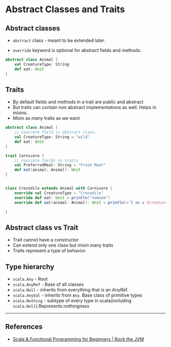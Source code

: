 # Abstract Classes and Traits

## Abstract classes

* `abstract` class - meant to be extended later.

* `override` keyword is optional for abstract fields and methods.

```Scala
abstract class Animal {
    val CreatureType: String
    def eat: Unit
}
```

## Traits

* By default fields and methods in a trait are public and abstract
* But traits can contain non abstract implementations as well. Helps in mixins.
* Mixin as many traits as we want

```Scala
abstract class Animal {
    // concrete field in abstract class.
    val CreatureType: String = "wild"
    def eat: Unit
}

trait Carnivore {
    // concrete fields in traits
    val PreferredMeal: String = "Fresh Meat"
    def eat(animal: Animal): Unit
}


class Crocodile extends Animal with Carnivore {
    override val CreatureType = "Crocodile"
    override def eat: Unit = println("nomnom")
    override def eat(animal: Animal): Unit = println(s"I am a $CreatureType, I am eating ${animal.CreatureType}")

}
```

## Abstract class vs Trait

* Trait cannot have a constructor
* Can extend only one class but mixin many traits
* Traits represent a type of behavior.

## Type hierarchy

* `scala.Any` - Root
* `scala.AnyRef` - Base of all classes
* `scala.Null` - inherits from everything that is an AnyRef.
* `scala.AnyVal` - inherits from `Any`. Base class of primitive types
* `scala.Nothing` - subtype of every type in scala(including `scala.Null`).Represents nothingness

---

## References

* [Scala & Functional Programming for Beginners | Rock the JVM](https://www.udemy.com/share/1013xsCUMfd1lVR34=/)
